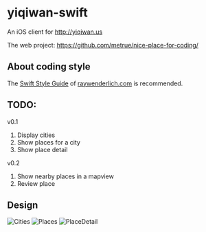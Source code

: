 # yiqiwan-swift

An iOS client for http://yiqiwan.us

The web project: https://github.com/metrue/nice-place-for-coding/

## About coding style

The [Swift Style Guide](https://github.com/raywenderlich/swift-style-guide) of [raywenderlich.com](http://raywenderlich.com) is recommended.

## TODO:

v0.1

1. Display cities
2. Show places for a city
3. Show place detail

v0.2

1. Show nearby places in a mapview
2. Review place

## Design

![Cities](https://github.com/haojianzong/yiqiwan-swift/blob/master/design/Cities.png)
![Places](https://github.com/haojianzong/yiqiwan-swift/blob/master/design/Places.jpg)
![PlaceDetail](https://github.com/haojianzong/yiqiwan-swift/blob/master/design/PlaceDetail.jpg)
